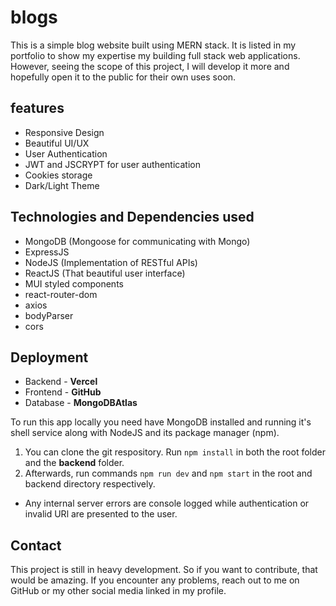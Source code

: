 # blogs
This is a simple blog website built using MERN stack. It is listed in my portfolio to show my expertise my building full stack web applications. However, seeing the scope of this project, I will develop it more and hopefully open it to the public for their own uses soon.

## features
* Responsive Design
* Beautiful UI/UX
* User Authentication
* JWT and JSCRYPT for user authentication
* Cookies storage
* Dark/Light Theme

## Technologies and Dependencies used
* MongoDB (Mongoose for communicating with Mongo)
* ExpressJS
* NodeJS (Implementation of RESTful APIs)
* ReactJS (That beautiful user interface)
* MUI styled components
* react-router-dom
* axios
* bodyParser
* cors

## Deployment
* Backend - **Vercel**
* Frontend - **GitHub**
* Database - **MongoDBAtlas**

To run this app locally you need have MongoDB installed and running it's shell service along with NodeJS and its package manager (npm).

1. You can clone the git respository. Run ``npm install`` in both the root folder and the **backend** folder.
2. Afterwards, run commands ``npm run dev`` and ``npm start`` in the root and backend directory respectively.

* Any internal server errors are console logged while authentication or invalid URl are presented to the user.

## Contact
This project is still in heavy development. So if you want to contribute, that would be amazing.
If you encounter any problems, reach out to me on GitHub or my other social media linked in my profile.
   
